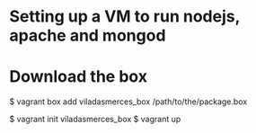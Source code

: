 # Setting up a VM to run nodejs, apache and mongod

# Download the box
$ vagrant box add viladasmerces_box /path/to/the/package.box


$ vagrant init viladasmerces_box
$ vagrant up